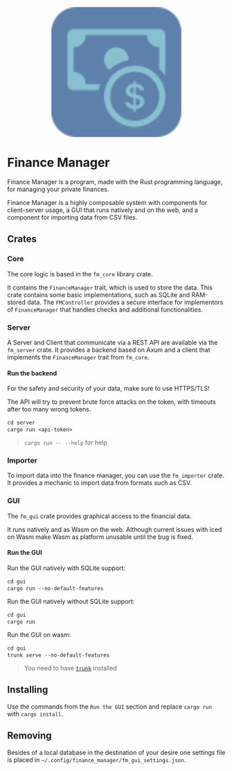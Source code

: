 <div align="center">
    <img src="FM_Logo.svg" width="300px" />
</div>

# Finance Manager

Finance Manager is a program, made with the Rust programming language, for managing your private finances.

Finance Manager is a highly composable system with components for client-server usage, a GUI that runs natively and on the web, and a component for importing data from CSV files.

## Crates
### Core
The core logic is based in the `fm_core` library crate.

It contains the `FinanceManager` trait, which is used to store the data. This crate contains some basic implementations, such as SQLite and RAM-stored data.
The `FMController` provides a secure interface for implementors of `FinanceManager` that handles checks and additional functionalities.

### Server
A Server and Client that communicate via a REST API are available via the `fm_server` crate. 
It provides a backend based on Axum and a client that implements the `FinanceManager` trait from `fm_core`.

#### Run the backend
For the safety and security of your data, make sure to use HTTPS/TLS!

The API will try to prevent brute force attacks on the token, with timeouts after too many wrong tokens.

```
cd server
cargo run <api-token>
```
> `cargo run -- --help` for help

### Importer
To import data into the finance manager, you can use the `fm_importer` crate. It provides a mechanic to import data from formats such as CSV.

### GUI
The `fm_gui` crate provides graphical access to the financial data.

It runs natively and as Wasm on the web. Although current issues with iced on Wasm make Wasm as platform unusable until the bug is fixed. 

#### Run the GUI
Run the GUI natively with SQLite support:
```
cd gui
cargo run --no-default-features
```

Run the GUI natively without SQLite support:
```
cd gui
cargo run
```

Run the GUI on wasm:
```
cd gui
trunk serve --no-default-features
```
> You need to have [`trunk`](https://trunkrs.dev/) installed

## Installing
Use the commands from the `Run the GUI` section and replace `cargo run` with `cargo install`.

## Removing
Besides of a local database in the destination of your desire one settings file is placed in `~/.config/finance_manager/fm_gui_settings.json`.
